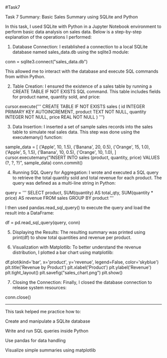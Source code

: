 #Task7

Task 7 Summary: Basic Sales Summary using SQLite and Python

In this task, I used SQLite with Python in a Jupyter Notebook environment to perform basic data analysis on sales data. Below is a step-by-step explanation of the operations I performed:

1. Database Connection: I established a connection to a local SQLite database named sales_data.db using the sqlite3 module:

conn = sqlite3.connect("sales_data.db")

This allowed me to interact with the database and execute SQL commands from within Python.


2. Table Creation: I ensured the existence of a sales table by running a CREATE TABLE IF NOT EXISTS SQL command. This table includes fields for product name, quantity sold, and price:

cursor.execute('''
CREATE TABLE IF NOT EXISTS sales (
    id INTEGER PRIMARY KEY AUTOINCREMENT,
    product TEXT NOT NULL,
    quantity INTEGER NOT NULL,
    price REAL NOT NULL
)
''')


3. Data Insertion: I inserted a set of sample sales records into the sales table to simulate real sales data. This step was done using the executemany() function:

sample_data = [
    ('Apple', 10, 1.5),
    ('Banana', 20, 0.5),
    ('Orange', 15, 1.0),
    ('Apple', 5, 1.5),
    ('Banana', 10, 0.5),
    ('Orange', 10, 1.0),
]
cursor.executemany("INSERT INTO sales (product, quantity, price) VALUES (?, ?, ?)", sample_data)
conn.commit()


4. Running SQL Query for Aggregation: I wrote and executed a SQL query to retrieve the total quantity sold and total revenue for each product. The query was defined as a multi-line string in Python:

query = '''
SELECT product, 
       SUM(quantity) AS total_qty, 
       SUM(quantity * price) AS revenue 
FROM sales 
GROUP BY product
'''

I then used pandas.read_sql_query() to execute the query and load the result into a DataFrame:

df = pd.read_sql_query(query, conn)


5. Displaying the Results: The resulting summary was printed using print(df) to show total quantities and revenue per product.


6. Visualization with Matplotlib: To better understand the revenue distribution, I plotted a bar chart using matplotlib:

df.plot(kind='bar', x='product', y='revenue', legend=False, color='skyblue')
plt.title('Revenue by Product')
plt.xlabel('Product')
plt.ylabel('Revenue')
plt.tight_layout()
plt.savefig("sales_chart.png")
plt.show()


7. Closing the Connection: Finally, I closed the database connection to release system resources:

conn.close()




---

This task helped me practice how to:

Create and manipulate a SQLite database

Write and run SQL queries inside Python

Use pandas for data handling

Visualize simple summaries using matplotlib

